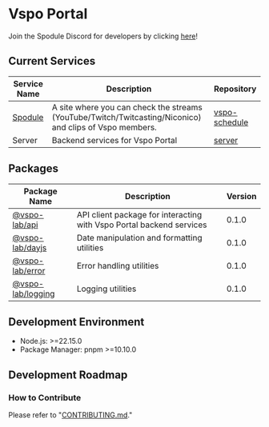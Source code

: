 # Vspo Portal

Join the Spodule Discord for developers by clicking [here](https://discord.gg/Q7Hm8h3HAG)!


## Current Services

| Service Name                                          | Description                                                                                                | Repository                                |
| ----------------------------------------------------- | ---------------------------------------------------------------------------------------------------------- | ----------------------------------------- |
| [Spodule](https://www.vspo-schedule.com/schedule/all) | A site where you can check the streams (YouTube/Twitch/Twitcasting/Niconico) and clips of Vspo members. | [vspo-schedule](./service/vspo-schedule/v2/web/README.md) |
| Server | Backend services for Vspo Portal | [server](./service/server/README.md) |

## Packages

| Package Name | Description | Version |
| ------------ | ----------- | ------- |
| [@vspo-lab/api](./packages/api/README.md) | API client package for interacting with Vspo Portal backend services | 0.1.0 |
| [@vspo-lab/dayjs](./packages/dayjs/README.md) | Date manipulation and formatting utilities | 0.1.0 |
| [@vspo-lab/error](./packages/errors/README.md) | Error handling utilities | 0.1.0 |
| [@vspo-lab/logging](./packages/logging/README.md) | Logging utilities | 0.1.0 |

## Development Environment

- Node.js: >=22.15.0
- Package Manager: pnpm >=10.10.0

## Development Roadmap

### How to Contribute
Please refer to "[CONTRIBUTING.md](./CONTRIBUTING.md)."
